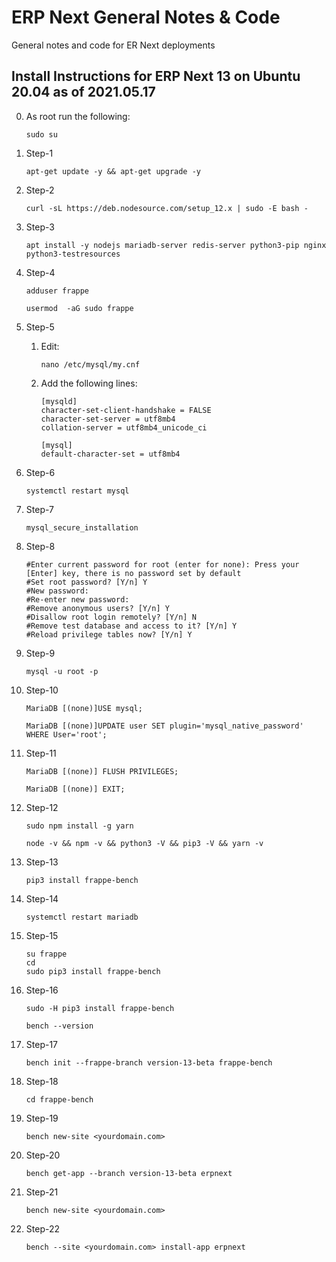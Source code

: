 # ERP Next General Notes & Code
General notes and code for ER Next deployments
## Install Instructions for ERP Next 13 on Ubuntu 20.04 as of 2021.05.17

0. As root run the following:
    ```
    sudo su
    ```

1. Step-1
    ```
    apt-get update -y && apt-get upgrade -y
    ```

2. Step-2
    ```
    curl -sL https://deb.nodesource.com/setup_12.x | sudo -E bash -
    ```

3. Step-3
    ```
    apt install -y nodejs mariadb-server redis-server python3-pip nginx python3-testresources
    ```

4. Step-4
    ```
    adduser frappe
    ```
    ```
    usermod  -aG sudo frappe
    ```

 5. Step-5
    1. Edit:
        ```
        nano /etc/mysql/my.cnf
        ```
    2. Add the following lines:
        ```
        [mysqld]
        character-set-client-handshake = FALSE 
        character-set-server = utf8mb4 
        collation-server = utf8mb4_unicode_ci 

        [mysql]
        default-character-set = utf8mb4
        ```

6. Step-6
    ```
    systemctl restart mysql
    ```

7. Step-7
    ```
    mysql_secure_installation
    ```

8. Step-8
    ```
    #Enter current password for root (enter for none): Press your  [Enter] key, there is no password set by default
    #Set root password? [Y/n] Y
    #New password:
    #Re-enter new password:
    #Remove anonymous users? [Y/n] Y
    #Disallow root login remotely? [Y/n] N
    #Remove test database and access to it? [Y/n] Y
    #Reload privilege tables now? [Y/n] Y
    ```

9. Step-9
    ```
    mysql -u root -p
    ```

10. Step-10
    ```
    MariaDB [(none)]USE mysql;
    ```
    ```
    MariaDB [(none)]UPDATE user SET plugin='mysql_native_password' WHERE User='root';
    ```

11. Step-11
    ```
    MariaDB [(none)] FLUSH PRIVILEGES;
    ```
    ```
    MariaDB [(none)] EXIT;
    ```

12. Step-12
    ```
    sudo npm install -g yarn
    ```
    ```
    node -v && npm -v && python3 -V && pip3 -V && yarn -v
    ``` 

13. Step-13 
    ```
    pip3 install frappe-bench
    ```

14. Step-14
    ```
    systemctl restart mariadb
    ```

15. Step-15
    ```
    su frappe
    cd
    sudo pip3 install frappe-bench
    ```

16. Step-16
    ```
    sudo -H pip3 install frappe-bench
    ```
    ```
    bench --version
    ```

17. Step-17
    ```
    bench init --frappe-branch version-13-beta frappe-bench
    ```

18. Step-18
    ```
    cd frappe-bench
    ```

19. Step-19
    ```
    bench new-site <yourdomain.com>
    ```

20. Step-20
    ```
    bench get-app --branch version-13-beta erpnext
    ```

21. Step-21
    ```
    bench new-site <yourdomain.com>
    ```

22. Step-22
    ```
    bench --site <yourdomain.com> install-app erpnext
    ```
